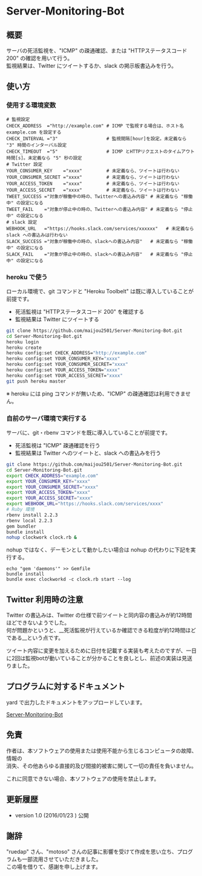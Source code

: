Server-Monitoring-Bot
=====================

## 概要

サーバの死活監視を、"ICMP" の疎通確認、または "HTTPステータスコード 200" の確認を用いて行う。  
監視結果は、Twitter にツイートするか、slack の掲示板書込みを行う。


## 使い方

### 使用する環境変数

```
# 監視設定
CHECK_ADDRESS  ="http://example.com" # ICMP で監視する場合は、ホスト名 example.com を設定する
CHECK_INTERVAL ="3"                  # 監視間隔[hour]を設定。未定義なら "3" 時間のインターバル設定
CHECK_TIMEOUT  ="5"                  # ICMP とHTTPリクエストのタイムアウト時間[s]。未定義なら "5" 秒の設定
# Twitter 設定
YOUR_CONSUMER_KEY    ="xxxx"         # 未定義なら、ツイートは行わない
YOUR_CONSUMER_SECRET ="xxxx"         # 未定義なら、ツイートは行わない
YOUR_ACCESS_TOKEN    ="xxxx"         # 未定義なら、ツイートは行わない
YOUR_ACCESS_SECRET   ="xxxx"         # 未定義なら、ツイートは行わない
TWEET_SUCCESS ="対象が稼働中の時の、Twitterへの書込み内容" # 未定義なら "稼働中" の設定になる
TWEET_FAIL    ="対象が停止中の時の、Twitterへの書込み内容" # 未定義なら "停止中" の設定になる
# slack 設定
WEBHOOK_URL   ="https://hooks.slack.com/services/xxxxxx"   # 未定義なら slack への書込みは行わない
SLACK_SUCCESS ="対象が稼働中の時の、slackへの書込み内容"   # 未定義なら "稼働中" の設定になる
SLACK_FAIL    ="対象が停止中の時の、slackへの書込み内容"   # 未定義なら "停止中" の設定になる
```


### heroku で使う

ローカル環境で、git コマンドと "Heroku Toolbelt" は既に導入していることが前提です。

* 死活監視は "HTTPステータスコード 200" を確認する
* 監視結果は Twitter にツイートする

```sh
git clone https://github.com/maijou2501/Server-Monitoring-Bot.git
cd Server-Monitoring-Bot.git
heroku login
heroku create
heroku config:set CHECK_ADDRESS="http://example.com"
heroku config:set YOUR_CONSUMER_KEY="xxxx"
heroku config:set YOUR_CONSUMER_SECRET="xxxx"
heroku config:set YOUR_ACCESS_TOKEN="xxxx"
heroku config:set YOUR_ACCESS_SECRET="xxxx"
git push heroku master
```

※ heroku には ping コマンドが無いため、"ICMP" の疎通確認は利用できません。


### 自前のサーバ環境で実行する

サーバに、git・rbenv コマンドを既に導入していることが前提です。

* 死活監視は "ICMP" 疎通確認を行う
* 監視結果は Twitter へのツイートと、slack への書込みを行う

```sh
git clone https://github.com/maijou2501/Server-Monitoring-Bot.git
cd Server-Monitoring-Bot.git
export CHECK_ADDRESS="example.com"
export YOUR_CONSUMER_KEY="xxxx"
export YOUR_CONSUMER_SECRET="xxxx"
export YOUR_ACCESS_TOKEN="xxxx"
export YOUR_ACCESS_SECRET="xxxx"
export WEBHOOK_URL="https://hooks.slack.com/services/xxxx"
# Ruby 環境
rbenv install 2.2.3
rbenv local 2.2.3
gem bundler
bundle install
nohup clockwork clock.rb &
```

nohup ではなく、デーモンとして動かしたい場合は nohup の代わりに下記を実行する。

```
echo "gem 'daemons'" >> Gemfile 
bundle install
bundle exec clockworkd -c clock.rb start --log
```


## Twitter 利用時の注意

Twitter の書込みは、Twitter の仕様で前ツイートと同内容の書込みが約12時間ほどできないようでした。  
何が問題かというと、__死活監視が行えているか確認できる粒度が約12時間ほどである__という点です。

ツイート内容に変更を加えるために日付を記載する実装も考えたのですが、一日に2回は監視botが動いていることが分かることを良しとし、前述の実装は見送りました。


## プログラムに対するドキュメント

yard で出力したドキュメントをアップロードしています。

[ Server-Monitoring-Bot ]( http://maijou2501.github.io/Server-Monitoring-Bot/frames.html#!file.README.html )


## 免責

作者は、本ソフトウェアの使用または使用不能から生じるコンピュータの故障、情報の  
消失、その他あらゆる直接的及び間接的被害に関して一切の責任を負いません。

これに同意できない場合、本ソフトウェアの使用を禁止します。


## 更新履歴

* version 1.0 (2016/01/23 ) 公開


## 謝辞

"ruedap" さん、"motoso" さんの記事に影響を受けて作成を思い立ち、プログラムも一部流用させていただきました。  
この場を借りて、感謝を申し上げます。
